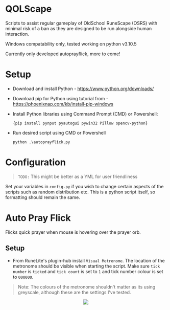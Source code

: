 # QOLScape
Scripts to assist regular gameplay of OldSchool RuneScape (OSRS) with minimal risk of a ban as they are designed to be run alongside human interaction.

Windows compatability only, tested working on python v3.10.5

Currently only developed autoprayflick, more to come!

# Setup
- Download and install Python - https://www.python.org/downloads/

- Download pip for Python using tutorial from - https://phoenixnap.com/kb/install-pip-windows

- Install Python libraries using Command Prompt (CMD) or Powershell:

    ```{pip install pynput pyautogui pywin32 Pillow opencv-python}```

- Run desired script using CMD or Powershell

    `python .\autoprayflick.py`
    
# Configuration
>`TODO:` This might be better as a YML for user friendliness

Set your variables in `config.py` if you wish to change certain aspects of the scripts such as random distribution etc. This is a python script itself, so formatting should remain the same.


# Auto Pray Flick
Flicks quick prayer when mouse is hovering over the prayer orb. 
## Setup
- From RuneLite's plugin-hub install `Visual Metronome`.  The location of the metronome should be visible when starting the script. Make sure `tick number` is `ticked` and `tick count` is set to `1` and tick number colour is set to `000000`.
 >Note: The colours of the metronome shouldn't matter as its using greyscale, although these are the settings I've tested.
<p align="center">
 <img src=https://user-images.githubusercontent.com/7530279/178334449-b69fd3c5-b180-4c03-9879-d779bc8d7562.png"/>
 </p>
